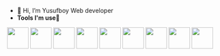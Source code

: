 - 👋 Hi, I’m Yusufboy Web developer
- **Tools I'm use**🥦
<p align="left">

  <img src="https://i.giphy.com/media/IdyAQJVN2kVPNUrojM/200.webp" width="50">
  <img src="https://media.giphy.com/media/ln7z2eWriiQAllfVcn/giphy.webp" width="50">
    <img src="https://i.giphy.com/media/eNAsjO55tPbgaor7ma/200w.webp" width="50">
     <img src="https://ui-lib.com/blog/wp-content/uploads/2021/12/nextjs-boilerplate-logo.png" width="50" height="50">
  <img src="https://iconape.com/wp-content/png_logo_vector/typescript.png" width="50">
   <img src="https://media3.giphy.com/media/kdFc8fubgS31b8DsVu/giphy.webp" width="50">
  <img src="https://docs.nestjs.com/assets/logo-small.svg" width="50">
   <img src="https://cdn.worldvectorlogo.com/logos/tailwind-css-2.svg" width="50" height="50">
   <img src="https://d33wubrfki0l68.cloudfront.net/0834d0215db51e91525a25acf97433051f280f2f/c30f5/img/redux.svg" width="50" height="50">
 


<!---
yusuf591-cpu/yusuf591-cpu is a ✨ special ✨ repository because its `README.md` (this file) appears on your GitHub profile.
You can click the Preview link to take a look at your changes.
--->
